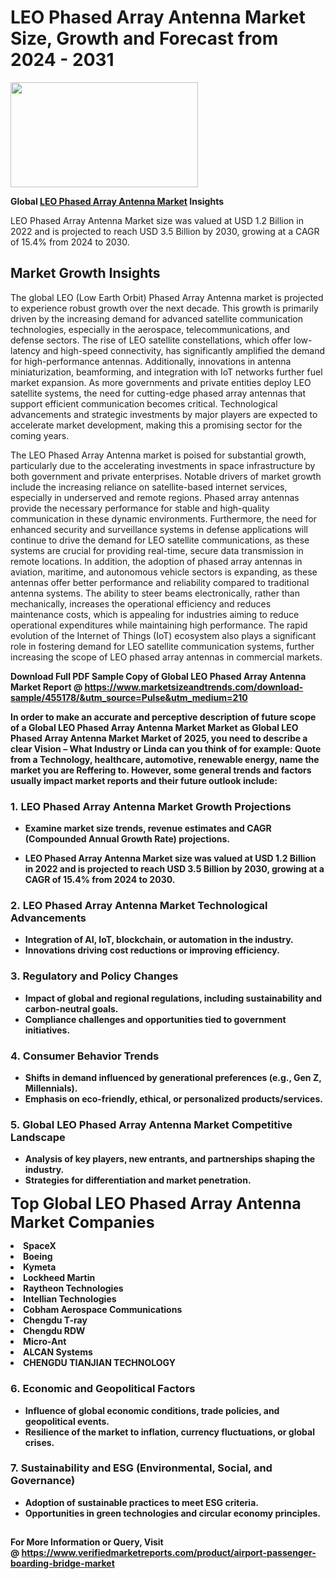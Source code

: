 <H1>LEO Phased Array Antenna Market Size, Growth and Forecast from 2024 - 2031</H1><img class="aligncenter size-medium wp-image-584254" src="https://thirdeyenews.in/wp-content/uploads/2024/09/Global-Market-Research-300x168.jpeg" alt="" width="300" height="168" /><p><strong>Global&nbsp;<a href="https://www.marketsizeandtrends.com/download-sample/455178/&amp;utm_source=Pulse&amp;utm_medium=210">LEO Phased Array Antenna Market</a> Insights</strong></p><p>LEO Phased Array Antenna Market size was valued at USD 1.2 Billion in 2022 and is projected to reach USD 3.5 Billion by 2030, growing at a CAGR of 15.4% from 2024 to 2030.</p><p><h2>Market Growth Insights</h2> <p>The global LEO (Low Earth Orbit) Phased Array Antenna market is projected to experience robust growth over the next decade. This growth is primarily driven by the increasing demand for advanced satellite communication technologies, especially in the aerospace, telecommunications, and defense sectors. The rise of LEO satellite constellations, which offer low-latency and high-speed connectivity, has significantly amplified the demand for high-performance antennas. Additionally, innovations in antenna miniaturization, beamforming, and integration with IoT networks further fuel market expansion. As more governments and private entities deploy LEO satellite systems, the need for cutting-edge phased array antennas that support efficient communication becomes critical. Technological advancements and strategic investments by major players are expected to accelerate market development, making this a promising sector for the coming years.</p> <p><strong></strong></p> <p>The LEO Phased Array Antenna market is poised for substantial growth, particularly due to the accelerating investments in space infrastructure by both government and private enterprises. Notable drivers of market growth include the increasing reliance on satellite-based internet services, especially in underserved and remote regions. Phased array antennas provide the necessary performance for stable and high-quality communication in these dynamic environments. Furthermore, the need for enhanced security and surveillance systems in defense applications will continue to drive the demand for LEO satellite communications, as these systems are crucial for providing real-time, secure data transmission in remote locations. In addition, the adoption of phased array antennas in aviation, maritime, and autonomous vehicle sectors is expanding, as these antennas offer better performance and reliability compared to traditional antenna systems. The ability to steer beams electronically, rather than mechanically, increases the operational efficiency and reduces maintenance costs, which is appealing for industries aiming to reduce operational expenditures while maintaining high performance. The rapid evolution of the Internet of Things (IoT) ecosystem also plays a significant role in fostering demand for LEO satellite communication systems, further increasing the scope of LEO phased array antennas in commercial markets.</p> <p><strong></p><p><span class=""><strong>Download Full PDF Sample Copy of Global LEO Phased Array Antenna Market Report</strong> @ <a href="https://www.marketsizeandtrends.com/download-sample/455178/&amp;utm_source=Pulse&amp;utm_medium=210" target="_blank">https://www.marketsizeandtrends.com/download-sample/455178/&amp;utm_source=Pulse&amp;utm_medium=210</a></span></p><p>In order to make an accurate and perceptive description of future scope of a Global&nbsp;LEO Phased Array Antenna Market Market as Global&nbsp;LEO Phased Array Antenna Market Market of 2025, you need to describe a clear Vision &ndash; What Industry or Linda can you think of for example: Quote from a Technology, healthcare, automotive, renewable energy, name the market you are Reffering to. However, some general trends and factors usually impact market reports and their future outlook include:</p><h3>1.&nbsp;<strong>LEO Phased Array Antenna Market Growth Projections</strong></h3><ul><li>Examine market size trends, revenue estimates and CAGR (Compounded Annual Growth Rate) projections.</li><li><p>LEO Phased Array Antenna Market size was valued at USD 1.2 Billion in 2022 and is projected to reach USD 3.5 Billion by 2030, growing at a CAGR of 15.4% from 2024 to 2030.</p></li></ul><h3>2.&nbsp;<strong>LEO Phased Array Antenna Market Technological Advancements</strong></h3><ul><li>Integration of AI, IoT, blockchain, or automation in the industry.</li><li>Innovations driving cost reductions or improving efficiency.</li></ul><h3>3.&nbsp;<strong>Regulatory and Policy Changes</strong></h3><ul><li>Impact of global and regional regulations, including sustainability and carbon-neutral goals.</li><li>Compliance challenges and opportunities tied to government initiatives.</li></ul><h3>4.&nbsp;<strong>Consumer Behavior Trends</strong></h3><ul><li>Shifts in demand influenced by generational preferences (e.g., Gen Z, Millennials).</li><li>Emphasis on eco-friendly, ethical, or personalized products/services.</li></ul><h3>5.&nbsp;<strong>Global LEO Phased Array Antenna Market Competitive Landscape</strong></h3><ul><li>Analysis of key players, new entrants, and partnerships shaping the industry.</li><li>Strategies for differentiation and market penetration.</li></ul><p data-pm-slice="1 1 []"><span style="color: inherit; font-family: inherit; font-size: 25px;">Top Global LEO Phased Array Antenna Market Companies</span></p><div class="" data-test-id=""><p><li>SpaceX</li><li> Boeing</li><li> Kymeta</li><li> Lockheed Martin</li><li> Raytheon Technologies</li><li> Intellian Technologies</li><li> Cobham Aerospace Communications</li><li> Chengdu T-ray</li><li> Chengdu RDW</li><li> Micro-Ant</li><li> ALCAN Systems</li><li> CHENGDU TIANJIAN TECHNOLOGY</li></p></div><h3>6.&nbsp;<strong>Economic and Geopolitical Factors</strong></h3><ul><li>Influence of global economic conditions, trade policies, and geopolitical events.</li><li>Resilience of the market to inflation, currency fluctuations, or global crises.</li></ul><h3>7.&nbsp;<strong>Sustainability and ESG (Environmental, Social, and Governance)</strong></h3><ul><li>Adoption of sustainable practices to meet ESG criteria.</li><li>Opportunities in green technologies and circular economy principles.</li></ul><h2><strong style="font-size: 14px;">For More Information or Query, Visit @&nbsp;</strong><a style="background-color: #ffffff; font-size: 14px;" href="https://www.marketsizeandtrends.com/report/leo-phased-array-antenna-market/" target="_blank">https://www.verifiedmarketreports.com/product/airport-passenger-boarding-bridge-market</a></h2>
